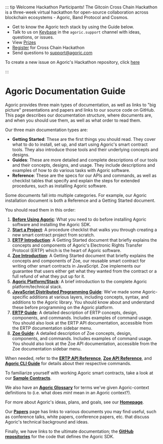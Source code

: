 ::: tip Welcome Hackathon Participants!
The Gitcoin Cross Chain Hackathon is a three-week virtual hackathon 
for open-source collaboration across blockchain ecosystems - 
Agoric, Band Protocol and Cosmos.

* Get to know the Agoric tech stack by using the Guide below. 
* Talk to us on [Keybase](https://keybase.io/team/agoric.support) in the `agoric.support` channel with ideas, questions, or issues. 
* View [Prizes](https://gitcoin.co/agoric/active)
* [Register](https://hackathons.gitcoin.co/cross-chain) for Cross Chain Hackathon
* Send questions to <a href="mailto:support@agoric.com">support@agoric.com</a>

To create a new issue on Agoric's Hackathon repository, click [here](https://github.com/Agoric/cross-chain-hackathon/issues/new)

:::


# Agoric Documentation Guide

Agoric provides three main types of documentation, as well as links to
"big picture" presentations and papers and links to our source code on GitHub. This page
describes our documentation structure, where documents are, and when you should use them, 
as well as what order to read them.

Our three main documentation types are:
- **Getting Started**: These are the first things you should
read. They cover what to do to install, set up, and start
using Agoric's smart contract tools. They also introduce those tools and
their underlying concepts and designs.
- **Guides**: These are more detailed and complete descriptions
of our tools and their concepts, designs, and usage. They include
descriptions and examples of how to do various tasks with Agoric
software.
- **Reference**: These are the specs for our APIs and commands,
  as well as checklist tables that specify and explain the
  steps for extended procedures, such as installing Agoric
  software.

Some documents fall into multiple categories. For example, our Agoric
installation document is both a Reference and a Getting Started document.

You should read them in this order:
1. **[Before Using Agoric](https://agoric.com/documentation/getting-started/before-using-agoric)**: 
What you need to do before installing Agoric software and installing the Agoric SDK.
2. **[Start a Project](https://agoric.com/documentation/getting-started/start-a-project)**: A
  procedure checklist that walks you through creating a new smart contract 
  project from scratch. 
3. **[ERTP Introduction](https://agoric.com/documentation/getting-started/ertp-introduction)**:
  A Getting Started document that
  briefly explains the concepts and components of Agoric's Electronic
  Rights Transfer Protocol (ERTP) which is the heart of Agoric
  software.
4. **[Zoe Introduction](https://agoric.com/documentation/getting-started/intro-zoe)**: 
  A Getting Started document that
  briefly explains the concepts and components of Zoe, our reusable smart contract 
  for writing other smart contracts in JavaScript. Zoe implements our guarantee that users either get what they wanted from the
  contract or a full refund of what they put up for it. 
5. **[Agoric Platform/Stack](https://agoric.com/documentation/platform/)**: A brief introduction to the complete Agoric platform/technical stack. 
6. **[JavaScript Distributed Programming Guide](https://agoric.com/documentation/distributed-programming.html)**:
We've made some Agoric-specific additions at various layers, including concepts, syntax, and additions to the Agoric library. You should know about and understand these before programming on the Agoric platform.
7. **[ERTP Guide](https://agoric.com/documentation/ertp/guide/)**: 
  A detailed description of ERTP concepts, design, components, and commands. 
  Includes examples of command usage. You should also look at the ERTP API 
  documentation, accessible from the ERTP documentation sidebar menu.
8. **[Zoe Guide](https://agoric.com/documentation/zoe/guide/)**: 
  A detailed description of Zoe concepts, design, components, and commands. 
  Includes examples of command usage. You should also look at the Zoe API 
  documentation, accessible from the Zoe documentation sidebar menu.

When needed, refer to the **[ERTP API Reference](https://agoric.com/documentation/ertp/api/)**, **[Zoe API
Reference](https://agoric.com/documentation/zoe/api/)**, and 
**[Agoric CLI Guide](https://agoric.com/documentation/getting-started/agoric-cli-guide/)** for details about 
their respective commands. 

To familiarize yourself with working Agoric smart contracts, take a look at our 
**[Sample Contracts](https://agoric.com/documentation/zoe/guide/contracts/)**. 

We also have an **[Agoric Glossary](https://agoric.com/documentation/glossary/)** for terms we've given Agoric-context
definitions to (i.e. what does *mint* mean in an Agoric context?).

For more about Agoric's ideas, plans, and goals, see our **[Homepage](https://agoric.com/)**. 

Our **[Papers](https://agoric.com/papers/)** page has links to various documents you may find useful, such as conference talks, white papers, conference papers, etc. that discuss Agoric's technical background and ideas.

Finally, we have links to the ultimate documentation; the **[GitHub
repositories](https://github.com/Agoric/)** for the code that defines the Agoric SDK.
